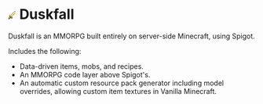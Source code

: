 # ![Duskfall Icon](https://github.com/TomasBorsje/Duskfall/blob/master/textures/citrine_dagger.png?raw=true) Duskfall

Duskfall is an MMORPG built entirely on server-side Minecraft, using Spigot.

Includes the following:
- Data-driven items, mobs, and recipes.
- An MMORPG code layer above Spigot's.
- An automatic custom resource pack generator including model overrides, allowing custom item textures in Vanilla Minecraft.

